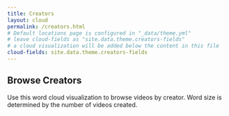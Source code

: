 ```yaml
---
title: Creators
layout: cloud
permalink: /creators.html
# Default locations page is configured in "_data/theme.yml"
# leave cloud-fields as "site.data.theme.creators-fields"
# a cloud visualization will be added below the content in this file
cloud-fields: site.data.theme.creators-fields
---
```


## Browse Creators

Use this word cloud visualization to browse videos by creator.
Word size is determined by the number of videos created.
